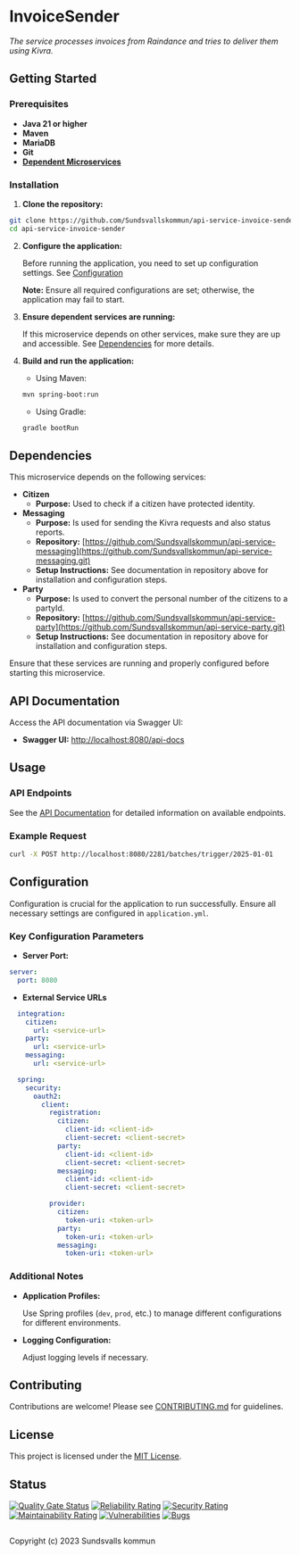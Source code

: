 # InvoiceSender

_The service processes invoices from Raindance and tries to deliver them using Kivra._

## Getting Started

### Prerequisites

- **Java 21 or higher**
- **Maven**
- **MariaDB**
- **Git**
- **[Dependent Microservices](#dependencies)**

### Installation

1. **Clone the repository:**

```bash
git clone https://github.com/Sundsvallskommun/api-service-invoice-sender.git
cd api-service-invoice-sender
```

2. **Configure the application:**

   Before running the application, you need to set up configuration settings.
   See [Configuration](#configuration)

   **Note:** Ensure all required configurations are set; otherwise, the application may fail to start.

3. **Ensure dependent services are running:**

   If this microservice depends on other services, make sure they are up and accessible. See [Dependencies](#dependencies) for more details.

4. **Build and run the application:**

   - Using Maven:

   ```bash
   mvn spring-boot:run
   ```

   - Using Gradle:

   ```bash
   gradle bootRun
   ```

## Dependencies

This microservice depends on the following services:

- **Citizen**
  - **Purpose:** Used to check if a citizen have protected identity.
- **Messaging**
  - **Purpose:** Is used for sending the Kivra requests and also status reports.
  - **Repository:** [https://github.com/Sundsvallskommun/api-service-messaging](https://github.com/Sundsvallskommun/api-service-messaging.git)
  - **Setup Instructions:** See documentation in repository above for installation and configuration steps.
- **Party**
  - **Purpose:** Is used to convert the personal number of the citizens to a partyId.
  - **Repository:** [https://github.com/Sundsvallskommun/api-service-party](https://github.com/Sundsvallskommun/api-service-party.git)
  - **Setup Instructions:** See documentation in repository above for installation and configuration steps.

Ensure that these services are running and properly configured before starting this microservice.

## API Documentation

Access the API documentation via Swagger UI:

- **Swagger UI:** [http://localhost:8080/api-docs](http://localhost:8080/api-docs)

## Usage

### API Endpoints

See the [API Documentation](#api-documentation) for detailed information on available endpoints.

### Example Request

```bash
curl -X POST http://localhost:8080/2281/batches/trigger/2025-01-01
```

## Configuration

Configuration is crucial for the application to run successfully. Ensure all necessary settings are configured in `application.yml`.

### Key Configuration Parameters

- **Server Port:**

```yaml
server:
  port: 8080
```

- **External Service URLs**

```yaml
  integration:
    citizen:
      url: <service-url>
    party:
      url: <service-url>
    messaging:
      url: <service-url>

  spring:
    security:
      oauth2:
        client:
          registration:
            citizen:
              client-id: <client-id>
              client-secret: <client-secret>
            party:
              client-id: <client-id>
              client-secret: <client-secret>
            messaging:
              client-id: <client-id>
              client-secret: <client-secret>

          provider:
            citizen:
              token-uri: <token-url>
            party:
              token-uri: <token-url>
            messaging:
              token-uri: <token-url>
```

### Additional Notes

- **Application Profiles:**

  Use Spring profiles (`dev`, `prod`, etc.) to manage different configurations for different environments.

- **Logging Configuration:**

  Adjust logging levels if necessary.

## Contributing

Contributions are welcome! Please see [CONTRIBUTING.md](https://github.com/Sundsvallskommun/.github/blob/main/.github/CONTRIBUTING.md) for guidelines.

## License

This project is licensed under the [MIT License](LICENSE).

## Status

[![Quality Gate Status](https://sonarcloud.io/api/project_badges/measure?project=Sundsvallskommun_api-service-invoice-sender&metric=alert_status)](https://sonarcloud.io/summary/overall?id=Sundsvallskommun_api-service-invoice-sender)
[![Reliability Rating](https://sonarcloud.io/api/project_badges/measure?project=Sundsvallskommun_api-service-invoice-sender&metric=reliability_rating)](https://sonarcloud.io/summary/overall?id=Sundsvallskommun_api-service-invoice-sender)
[![Security Rating](https://sonarcloud.io/api/project_badges/measure?project=Sundsvallskommun_api-service-invoice-sender&metric=security_rating)](https://sonarcloud.io/summary/overall?id=Sundsvallskommun_api-service-invoice-sender)
[![Maintainability Rating](https://sonarcloud.io/api/project_badges/measure?project=Sundsvallskommun_api-service-invoice-sender&metric=sqale_rating)](https://sonarcloud.io/summary/overall?id=Sundsvallskommun_api-service-invoice-sender)
[![Vulnerabilities](https://sonarcloud.io/api/project_badges/measure?project=Sundsvallskommun_api-service-invoice-sender&metric=vulnerabilities)](https://sonarcloud.io/summary/overall?id=Sundsvallskommun_api-service-invoice-sender)
[![Bugs](https://sonarcloud.io/api/project_badges/measure?project=Sundsvallskommun_api-service-invoice-sender&metric=bugs)](https://sonarcloud.io/summary/overall?id=Sundsvallskommun_api-service-invoice-sender)

## 

Copyright (c) 2023 Sundsvalls kommun
